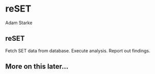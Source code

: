 reSET
================
Adam Starke

## reSET

Fetch SET data from database. Execute analysis. Report out findings.

## More on this later…
